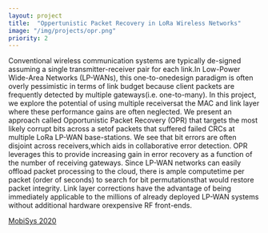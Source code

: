 ```yaml
---
layout: project
title:  "Oppertunistic Packet Recovery in LoRa Wireless Networks"
image: "/img/projects/opr.png"
priority: 2
---
```

Conventional wireless communication systems are typically de-signed assuming a single transmitter-receiver pair for each link.In Low-Power Wide-Area Networks (LP-WANs), this one-to-onedesign paradigm is often overly pessimistic in terms of link budget because client packets are frequently detected by multiple gateways(i.e. one-to-many). In this project, we explore the potential of using multiple receiversat the MAC and link layer where these performance gains are often neglected. We present an approach called Opportunistic Packet Recovery (OPR) that targets the most likely corrupt bits across a setof packets that suffered failed CRCs at multiple LoRa LP-WAN base-stations.  We see that bit errors are often disjoint across receivers,which aids in collaborative error detection. OPR leverages this to provide increasing gain in error recovery as a function of the number of receiving gateways. Since LP-WAN networks can easily offload packet processing to the cloud, there is ample computetime per packet (order of seconds) to search for bit permutationsthat would restore packet integrity. Link layer corrections have the advantage of being immediately applicable to the millions of already deployed LP-WAN systems without additional hardware orexpensive RF front-ends. 

[MobiSys 2020](http://users.ece.cmu.edu/~agr/resources/publications/mobisys_20_opr.pdf)  
